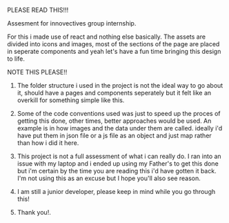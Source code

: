 
PLEASE READ THIS!!!

Assesment for innovectives group internship.

For this i made use of react and nothing else basically.
The assets are divided into icons and images, most of the sections of the page are placed in seperate components and yeah let's have a fun time bringing this design to life.

NOTE THIS PLEASE!!

1. The folder structure i used in the project is not the ideal way to go about it, should have a pages and components seperately but it felt like an overkill for something simple like this.
2. Some of the code conventions used was just to speed up the proces of getting this done, other times, better approaches would be used. An example is in how images and the data under them are called. ideally i'd have put them in json file or a js file as an object and just map rather than how i did it here.
3. This project is not a full assessment of what i can really do. I ran into an issue with my laptop and i ended up using my Father's to get this done but i'm certain by the time you are reading this i'd have gotten it back. I'm not using this as an excuse but I hope you'll also see reason.

4. I am still a junior developer, please keep in mind while you go through this!

5. Thank you!.